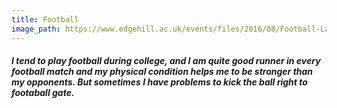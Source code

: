 ```yaml
---
title: Football
image_path: https://www.edgehill.ac.uk/events/files/2016/08/Football-Law-1920x1080-1024x576.jpg
---
```


##### I tend to play football during college, and I am quite good runner in every football match and my physical condition helps me to be stronger than my opponents. But sometimes I have problems to kick the ball right to footaball gate.